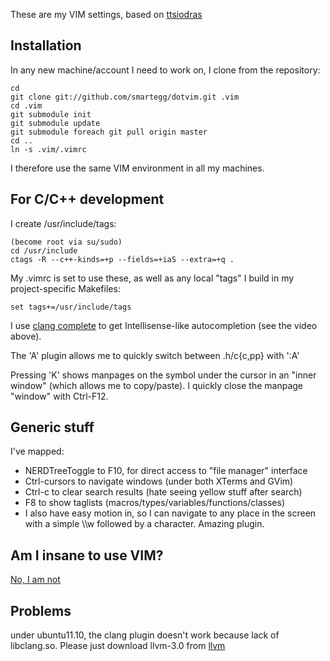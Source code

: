 
These are my VIM settings, based on [ttsiodras](https://github.com/ttsiodras/dotvim)


Installation
-------------

In any new machine/account I need to work on, I clone from the repository:

    cd 
    git clone git://github.com/smartegg/dotvim.git .vim
    cd .vim
    git submodule init
    git submodule update
    git submodule foreach git pull origin master
    cd ..
    ln -s .vim/.vimrc

I therefore use the same VIM environment in all my machines.

For C/C++ development
---------------------

I create /usr/include/tags:

    (become root via su/sudo)
    cd /usr/include
    ctags -R --c++-kinds=+p --fields=+iaS --extra=+q .

My .vimrc is set to use these, as well as any local "tags" I build
in my project-specific Makefiles:

    set tags+=/usr/include/tags

I use [clang complete](http://www.vim.org/scripts/script.php?script_id=3302)
  to get Intellisense-like autocompletion (see the video above).

The 'A' plugin allows me to quickly switch between .h/c{c,pp} with ':A'

Pressing 'K' shows manpages on the symbol under the cursor in an "inner window" 
(which allows me to copy/paste). I quickly close the manpage "window" with Ctrl-F12.

Generic stuff
-------------

I've mapped:

-    NERDTreeToggle to F10, for direct access to "file manager" interface
-    Ctrl-cursors to navigate windows (under both XTerms and GVim)
-    Ctrl-c to clear search results (hate seeing yellow stuff after search)
-    F8 to show taglists (macros/types/variables/functions/classes)
- I also have easy motion in, so I can navigate to any place in the screen
  with a simple \\\\w followed by a character. Amazing plugin.

Am I insane to use VIM?
-----------------------
[No, I am not](http://www.viemu.com/a-why-vi-vim.html)

Problems 
------------------------
under ubuntu11.10, the clang plugin doesn't work because lack of libclang.so.
Please just download llvm-3.0 from
[llvm](http://llvm.org/releases/3.0/clang+llvm-3.0-i386-linux-Ubuntu-11_10.tar.gz)
